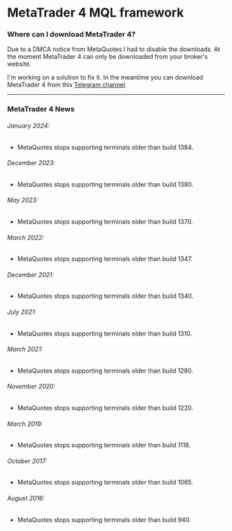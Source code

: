 
# MetaTrader 4 MQL framework


### Where can I download MetaTrader 4?
Due to a DMCA notice from MetaQuotes I had to disable the downloads. At the moment MetaTrader 4 can only be downloaded from your broker's website.

I'm working on a solution to fix it. In the meantime you can download MetaTrader 4 from this [Telegram channel](https://t.me/+FjsyKhm0TqAwMjQy).

-----

### MetaTrader 4 News

###### January 2024:
- MetaQuotes stops supporting terminals older than build 1384.

###### December 2023:
- MetaQuotes stops supporting terminals older than build 1380.

###### May 2023:
- MetaQuotes stops supporting terminals older than build 1370.

###### March 2022:
- MetaQuotes stops supporting terminals older than build 1347.

###### December 2021:
- MetaQuotes stops supporting terminals older than build 1340.

###### July 2021:
- MetaQuotes stops supporting terminals older than build 1310.

###### March 2021:
- MetaQuotes stops supporting terminals older than build 1280.

###### November 2020:
- MetaQuotes stops supporting terminals older than build 1220.

###### March 2019:
- MetaQuotes stops supporting terminals older than build 1118.

###### October 2017:
- MetaQuotes stops supporting terminals older than build 1065.

###### August 2016:
- MetaQuotes stops supporting terminals older than build 940.

